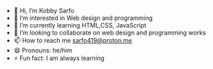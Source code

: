 - 👋 Hi, I’m Kobby Sarfo
- 👀 I’m interested in Web design and programming
- 🌱 I’m currently learning HTML,CSS, JavaScript
- 💞️ I’m looking to collaborate on web design and programming works
- 📫 How to reach me sarfo419@proton.me
- 😄 Pronouns: he/him
- ⚡ Fun fact: I am always learning

<!---
kobbyque/kobbyque is a ✨ special ✨ repository because its `README.md` (this file) appears on your GitHub profile.
You can click the Preview link to take a look at your changes.
--->
